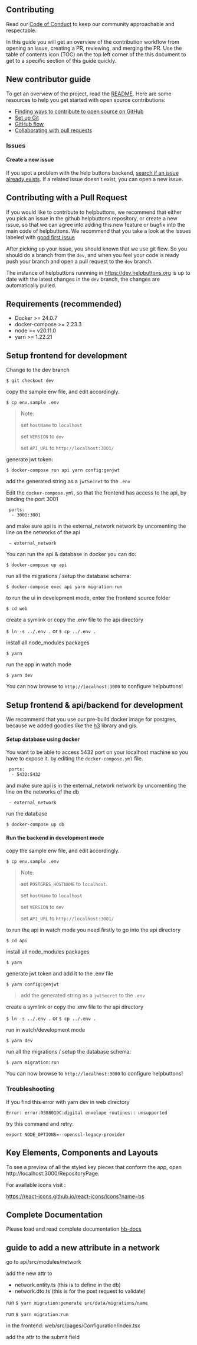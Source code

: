 ## Contributing

Read our [Code of Conduct](./CODE_OF_CONDUCT.md) to keep our community approachable and respectable.

In this guide you will get an overview of the contribution workflow from opening an issue, creating a PR, reviewing, and merging the PR.
Use the table of contents icon (TOC) on the top left corner of the this document to get to a specific section of this guide quickly.

## New contributor guide

To get an overview of the project, read the [README](README.md). Here are some resources to help you get started with open source contributions:

- [Finding ways to contribute to open source on GitHub](https://docs.github.com/en/get-started/exploring-projects-on-github/finding-ways-to-contribute-to-open-source-on-github)
- [Set up Git](https://docs.github.com/en/get-started/quickstart/set-up-git)
- [GitHub flow](https://docs.github.com/en/get-started/quickstart/github-flow)
- [Collaborating with pull requests](https://docs.github.com/en/github/collaborating-with-pull-requests)


### Issues

#### Create a new issue

If you spot a problem with the help buttons backend, [search if an issue already exists](https://docs.github.com/en/github/searching-for-information-on-github/searching-on-github/searching-issues-and-pull-requests#search-by-the-title-body-or-comments). If a related issue doesn't exist, you can open a new issue.

## Contributing with a Pull Request

If you would like to contribute to helpbuttons, we recommend that either you pick an issue in the github helpbuttons repository, or create a new issue, so that we can agree into adding this new feature or bugfix into the main code of helpbuttons. We recommend that you take a look at the issues labeled with [good first issue](https://github.com/helpbuttons/helpbuttons/issues?q=is%3Aopen+is%3Aissue+label%3A%22good+first+issue%22)

After picking up your issue, you should known that we use git flow. So you should do a branch from the `dev`, and when you feel your code is ready push your branch and open a pull request to the `dev` branch.

The instance of helpbuttons runnning in https://dev.helpbuttons.org is up to date with the latest changes in the `dev` branch, the changes are automatically pulled.

## Requirements (recommended)
 - Docker >= 24.0.7
 - docker-compose >= 2.23.3
 - node >= v20.11.0
 - yarn >= 1.22.21 

## Setup frontend for development
Change to the dev branch

`$ git checkout dev`

copy the sample env file, and edit accordingly.

`$ cp env.sample .env`

> Note:
>
> set `hostName` to `localhost`
>
> set `VERSION` to `dev`
>
> set `API_URL` to `http://localhost:3001/`

generate jwt token:

`$ docker-compose run api yarn config:genjwt`

add the generated string as a `jwtSecret` to the `.env`

Edit the `docker-compose.yml`, so that the frontend has access to the api, by binding the port 3001

```
 ports: 
  - 3001:3001
```

and make sure api is in the external_network network by uncomenting the line on the networks of the api

` - external_network`

You can run the api & database in docker you can do:

`$ docker-compose up api`

run all the migrations / setup the database schema:

`$ docker-compose exec api yarn migration:run`

to run the ui in development mode, enter the frontend source folder

`$ cd web`

create a symlink or copy the .env file to the api directory

`$ ln -s ../.env .` or `$ cp ../.env .`

install all node_modules packages

`$ yarn`

run the app in watch mode

`$ yarn dev`

You can now browse to `http://localhost:3000` to configure helpbuttons!


## Setup frontend & api/backend for development

We recommend that you use our pre-build docker image for postgres, because we added goodies like the [h3](https://github.com/uber/h3) library and gis.

#### Setup database using docker
You want to be able to access 5432 port on your localhost machine so you have to expose it. by editing the `docker-compose.yml` file.

```
 ports: 
  - 5432:5432
```

and make sure api is in the external_network network by uncomenting the line on the networks of the db

` - external_network`

run the database

`$ docker-compose up db`

#### Run the backend in development mode

copy the sample env file, and edit accordingly.

`$ cp env.sample .env`
> Note:
>
> set `POSTGRES_HOSTNAME` to `localhost`.
>
> set `hostName` to `localhost`
>
> set `VERSION` to `dev`
>
> set `API_URL` to `http://localhost:3001/`

to run the api in watch mode you need firstly to go into the api directory

`$ cd api`

install all node_modules packages

`$ yarn`

generate jwt token and add it to the .env file 

`$ yarn config:genjwt`

> add the generated string as a `jwtSecret` to the `.env`

create a symlink or copy the .env file to the api directory

`$ ln -s ../.env .` or `$ cp ../.env .`

run in watch/development mode

`$ yarn dev`

run all the migrations / setup the database schema:

`$ yarn migration:run`

You can now browse to `http://localhost:3000` to configure helpbuttons!

### Troubleshooting

If you find this error with yarn dev in web directory

`Error: error:0308010C:digital envelope routines:: unsupported`

try this command and retry:

`export NODE_OPTIONS=--openssl-legacy-provider`

## Key Elements, Components and Layouts

To see a preview of all the styled key pieces that conform the app, open http://localhost:3000/RepositoryPage.

For available icons visit :

https://react-icons.github.io/react-icons/icons?name=bs

## Complete Documentation

Please load and read complete documentation
[hb-docs](https://github.com/helpbuttons/hb-docs)


## guide to add a new attribute in a network

go to api/src/modules/network

add the new attr to 
 - network.entity.ts (this is to define in the db)
 - network.dto.ts (this is for the post request to validate)

run `$ yarn migration:generate src/data/migrations/name`

run `$ yarn migration:run`

in the frontend:
web/src/pages/Configuration/index.tsx

add the attr to the submit field
